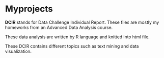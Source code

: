 # Myprojects

**DCIR** stands for Data Challenge Individual Report. These files are mostly my homeworks from an Advanced Data Analysis course. 

These data analysis are written by R language and knitted into html file. 

These DCIR contains different topics such as text mining and data visualization.
